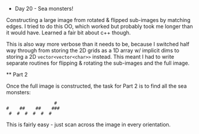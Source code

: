 * Day 20 - Sea monsters!

Constructing a large image from rotated & flipped sub-images by matching edges. I tried to do this OO, which worked but probably took me longer than it would have. Learned a fair bit about c++ though.

This is also way more verbose than it needs to be, because I switched half way through from storing the 2D grids as a 1D array w/ implicit dims to storing a 2D ```vector<vector<char>>``` instead. This meant I had to write separate routines for flipping & rotating the sub-images and the full image.

** Part 2

Once the full image is constructed, the task for Part 2 is to find all the sea monsters:

```
                  # 
#    ##    ##    ###
 #  #  #  #  #  #   
```

This is fairly easy - just scan across the image in every orientation.